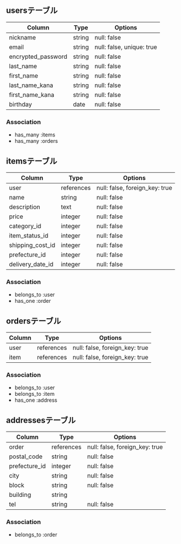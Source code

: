 ## usersテーブル

| Column             | Type   | Options                   |
| -------------------| -------|---------------------------|
| nickname           | string | null: false               |
| email              | string | null: false, unique: true |
| encrypted_password | string | null: false               |
| last_name          | string | null: false               |
| first_name         | string | null: false               |
| last_name_kana     | string | null: false               |
| first_name_kana    | string | null: false               |
| birthday           | date   | null: false               |

### Association
- has_many :items
- has_many :orders

## itemsテーブル

| Column           | Type       | Options                        |
| -----------------| -----------|--------------------------------|
| user             | references | null: false, foreign_key: true |
| name             | string     | null: false                    |
| description      | text       | null: false                    |
| price            | integer    | null: false                    |
| category_id      | integer    | null: false                    |
| item_status_id   | integer    | null: false                    |
| shipping_cost_id | integer    | null: false                    |
| prefecture_id    | integer    | null: false                    |
| delivery_date_id | integer    | null: false                    |

### Association
- belongs_to :user
- has_one :order

## ordersテーブル

| Column         | Type       | Options                        |
| ---------------| -----------|--------------------------------|
| user           | references | null: false, foreign_key: true |
| item           | references | null: false, foreign_key: true |

### Association
- belongs_to :user
- belongs_to :item
- has_one :address

## addressesテーブル

| Column         | Type         | Options                        |
| ---------------| -------------|--------------------------------|
| order          | references   | null: false, foreign_key: true |
| postal_code    | string       | null: false                    |
| prefecture_id  | integer      | null: false                    |
| city           | string       | null: false                    |
| block          | string       | null: false                    |
| building       | string       |                                |
| tel            | string       | null: false                    |

### Association
- belongs_to :order

